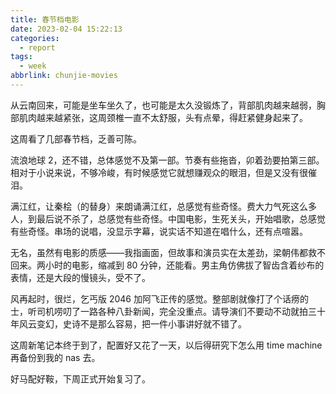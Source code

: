 ```yaml
---
title: 春节档电影
date: 2023-02-04 15:22:13
categories:
  - report
tags:
  - week
abbrlink: chunjie-movies
---
```


从云南回来，可能是坐车坐久了，也可能是太久没锻炼了，背部肌肉越来越弱，胸部肌肉越来越紧张，这周颈椎一直不太舒服，头有点晕，得赶紧健身起来了。

这周看了几部春节档，乏善可陈。

流浪地球 2，还不错，总体感觉不及第一部。节奏有些拖沓，卯着劲要拍第三部。相对于小说来说，不够冷峻，有时候感觉它就想赚观众的眼泪，但是又没有很催泪。

满江红，让秦桧（的替身）来朗诵满江红，总感觉有些奇怪。费大力气死这么多人，到最后说不杀了，总感觉有些奇怪。中国电影，生死关头，开始唱歌，总感觉有些奇怪。串场的说唱，没显示字幕，说实话不知道在唱什么，还有点喧嚣。

无名，虽然有电影的质感——我指画面，但故事和演员实在太差劲，梁朝伟都救不回来。两小时的电影，缩减到 80 分钟，还能看。男主角仿佛拔了智齿含着纱布的表情，还是大段的慢镜头，受不了。

风再起时，很烂，乞丐版 2046 加阿飞正传的感觉。整部剧就像打了个话痨的士，听司机唠叨了一路各种八卦新闻，完全没重点。请导演们不要动不动就拍三十年风云变幻，史诗不是那么容易，把一件小事讲好就不错了。

这周新笔记本终于到了，配置好又花了一天，以后得研究下怎么用 time machine 再备份到我的 nas 去。

好马配好鞍，下周正式开始复习了。
